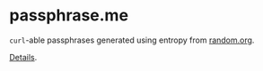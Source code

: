 # passphrase.me

`curl`-able passphrases generated using entropy from [random.org][].

[Details][].

[random.org]: https://www.random.org
[details]: https://passphrase-me.herokuapp.com/about

